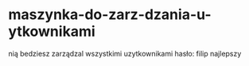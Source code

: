 # maszynka-do-zarz-dzania-u-ytkownikami
nią bedziesz zarządzal wszystkimi uzytkownikami hasło: filip najlepszy
